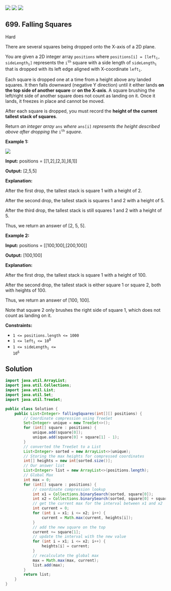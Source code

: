 [![](https://img.shields.io/github/stars/javadev/LeetCode-in-Java?label=Stars&style=flat-square)](https://github.com/javadev/LeetCode-in-Java)
[![](https://img.shields.io/github/forks/javadev/LeetCode-in-Java?label=Fork%20me%20on%20GitHub%20&style=flat-square)](https://github.com/javadev/LeetCode-in-Java/fork)
[![](https://img.shields.io/badge/-LeetCode%20in%20Kotlin-blue?style=flat-square)](https://github.com/javadev/LeetCode-in-Kotlin)

## 699\. Falling Squares

Hard

There are several squares being dropped onto the X-axis of a 2D plane.

You are given a 2D integer array `positions` where <code>positions[i] = [left<sub>i</sub>, sideLength<sub>i</sub>]</code> represents the <code>i<sup>th</sup></code> square with a side length of <code>sideLength<sub>i</sub></code> that is dropped with its left edge aligned with X-coordinate <code>left<sub>i</sub></code>.

Each square is dropped one at a time from a height above any landed squares. It then falls downward (negative Y direction) until it either lands **on the top side of another square** or **on the X-axis**. A square brushing the left/right side of another square does not count as landing on it. Once it lands, it freezes in place and cannot be moved.

After each square is dropped, you must record the **height of the current tallest stack of squares**.

Return _an integer array_ `ans` _where_ `ans[i]` _represents the height described above after dropping the_ <code>i<sup>th</sup></code> _square_.

**Example 1:**

![](https://assets.leetcode.com/uploads/2021/04/28/fallingsq1-plane.jpg)

**Input:** positions = \[\[1,2],[2,3],[6,1]]

**Output:** [2,5,5]

**Explanation:**

After the first drop, the tallest stack is square 1 with a height of 2.

After the second drop, the tallest stack is squares 1 and 2 with a height of 5.

After the third drop, the tallest stack is still squares 1 and 2 with a height of 5.

Thus, we return an answer of [2, 5, 5]. 

**Example 2:**

**Input:** positions = \[\[100,100],[200,100]]

**Output:** [100,100]

**Explanation:**

After the first drop, the tallest stack is square 1 with a height of 100.

After the second drop, the tallest stack is either square 1 or square 2, both with heights of 100.

Thus, we return an answer of [100, 100].

Note that square 2 only brushes the right side of square 1, which does not count as landing on it. 

**Constraints:**

*   `1 <= positions.length <= 1000`
*   <code>1 <= left<sub>i</sub> <= 10<sup>8</sup></code>
*   <code>1 <= sideLength<sub>i</sub> <= 10<sup>6</sup></code>

## Solution

```java
import java.util.ArrayList;
import java.util.Collections;
import java.util.List;
import java.util.Set;
import java.util.TreeSet;

public class Solution {
    public List<Integer> fallingSquares(int[][] positions) {
        // Coordinate compression using TreeSet
        Set<Integer> unique = new TreeSet<>();
        for (int[] square : positions) {
            unique.add(square[0]);
            unique.add(square[0] + square[1] - 1);
        }
        // converted the TreeSet to a List
        List<Integer> sorted = new ArrayList<>(unique);
        // Storing the max heights for compressed coordinates
        int[] heights = new int[sorted.size()];
        // Our answer list
        List<Integer> list = new ArrayList<>(positions.length);
        // Global Max
        int max = 0;
        for (int[] square : positions) {
            // coordinate compression lookup
            int x1 = Collections.binarySearch(sorted, square[0]);
            int x2 = Collections.binarySearch(sorted, square[0] + square[1] - 1);
            // get the current max for the interval between x1 and x2
            int current = 0;
            for (int i = x1; i <= x2; i++) {
                current = Math.max(current, heights[i]);
            }
            // add the new square on the top
            current += square[1];
            // update the interval with the new value
            for (int i = x1; i <= x2; i++) {
                heights[i] = current;
            }
            // recalculate the global max
            max = Math.max(max, current);
            list.add(max);
        }
        return list;
    }
}
```